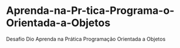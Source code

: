# Aprenda-na-Pr-tica-Programa-o-Orientada-a-Objetos
Desafio Dio Aprenda na Prática Programação Orientada a Objetos
